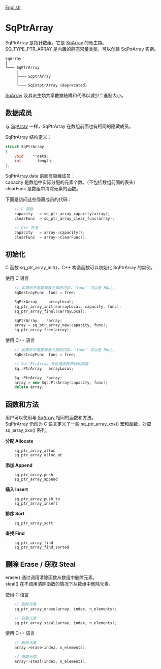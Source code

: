 [English](SqPtrArray.md)

# SqPtrArray

SqPtrArray 是指针数组。它是 [SqArray](SqArray.cn.md) 的派生類。  
SQ_TYPE_PTR_ARRAY 是内置的静态常量类型，可以创建 SqPtrArray 实例。

	SqArray
	|
	└─── SqPtrArray
	     │
	     ├─── SqStrArray
	     │
	     └─── SqIntptrArray (deprecated)

[SqArray](SqArray.cn.md) 及其派生類共享數據結構和代碼以減少二進制大小。

## 数据成员

与 [SqArray](SqArray.cn.md) 一样，SqPtrArray 在数组前面也有相同的隐藏成员。  
  
SqPtrArray 结构定义：

```c
struct SqPtrArray
{
	void    **data;
	int       length;
};
```

SqPtrArray.data 前面有隐藏成员：  
capacity  是数组中实际分配的元素个数。（不包括数组前面的表头）  
clearFunc 是数组中清除元素的函数。  
  
下面是访问这些隐藏成员的代码：

```c++
	// C 函数
	capacity   = sq_ptr_array_capacity(array);
	clearFunc  = sq_ptr_array_clear_func(array);

	// C++ 方法
	capacity   = array->capacity();
	clearFunc  = array->clearFunc();
```

## 初始化

C 函数 sq_ptr_array_init()，C++ 构造函数可以初始化 SqPtrArray 的实例。  
  
使用 C 语言

```c
	// 如果你不需要释放元素的内存，'func' 可以是 NULL。
	SqDestroyFunc  func = free;

	SqPtrArray     arrayLocal;
	sq_ptr_array_init(&arrayLocal, capacity, func);
	sq_ptr_array_final(&arrayLocal);

	SqPtrArray    *array;
	array = sq_ptr_array_new(capacity, func);
	sq_ptr_array_free(array);
```

使用 C++ 语言

```c++
	// 如果你不需要释放元素的内存，'func' 可以是 NULL。
	SqDestroyFunc  func = free;

	// Sq::PtrArray 有构造函数和析构函数
	Sq::PtrArray   arrayLocal;

	Sq::PtrArray  *array;
	array = new Sq::PtrArray(capacity, func);
	delete array;
```

## 函数和方法

用户可以使用与 [SqArray](SqArray.cn.md) 相同的函数和方法。  
SqPtrArray 仍然为 C 语言定义了一些 sq_ptr_array_xxx() 宏和函数，对应 sq_array_xxx() 系列。  
  
**分配 Allocate**
```
	sq_ptr_array_alloc
	sq_ptr_array_alloc_at
```

**添加 Append**
```
	sq_ptr_array_push
	sq_ptr_array_append
```

**插入 Insert**
```
	sq_ptr_array_push_to
	sq_ptr_array_insert
```

**排序 Sort**
```
	sq_ptr_array_sort
```

**查找 Find**
```
	sq_ptr_array_find
	sq_ptr_array_find_sorted
```

## 删除 Erase / 窃取 Steal

erase() 通过调用清除函数从数组中删除元素。  
steal() 在不调用清除函数的情况下从数组中删除元素。  
  
使用 C 语言

```c
	// 删除元素
	sq_ptr_array_erase(array, index, n_elements);

	// 窃取元素
	sq_ptr_array_steal(array, index, n_elements);
```

使用 C++ 语言

```c++
	// 删除元素
	array->erase(index, n_elements);

	// 窃取元素
	array->steal(index, n_elements);
```
